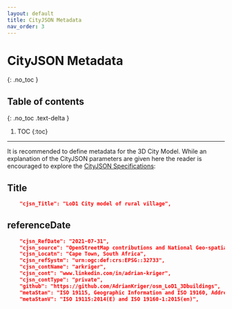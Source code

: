 ```yaml
---
layout: default
title: CityJSON Metadata
nav_order: 3
---
```


# CityJSON Metadata
{: .no_toc }

## Table of contents
{: .no_toc .text-delta }

1. TOC
{:toc}

---

It is recommended to define metadata for the 3D City Model. While an explanation of the CityJSON parameters are given here the reader is encouraged to explore the [CityJSON Specifications](https://www.cityjson.org/specs/1.1.0/#metadata):

## Title

```json
    "cjsn_Title": "LoD1 City model of rural village",
```

##  referenceDate
```json
    "cjsn_RefDate": "2021-07-31",
    "cjsn_source": "OpenStreetMap contributions and National Geo-spatial Information raster DEM",
    "cjsn_Locatn": "Cape Town, South Africa",
    "cjsn_refSystm": "urn:ogc:def:crs:EPSG::32733",
    "cjsn_contName": "arkriger", 
    "cjsn_cont": "www.linkedin.com/in/adrian-kriger", 
    "cjsn_contType": "private",
    "github": "https://github.com/AdrianKriger/osm_LoD1_3Dbuildings",
    "metaStan": "ISO 19115, Geographic Information and ISO 19160, Addressing - Metadata",
    "metaStanV": "ISO 19115:2014(E) and ISO 19160-1:2015(en)",
```
